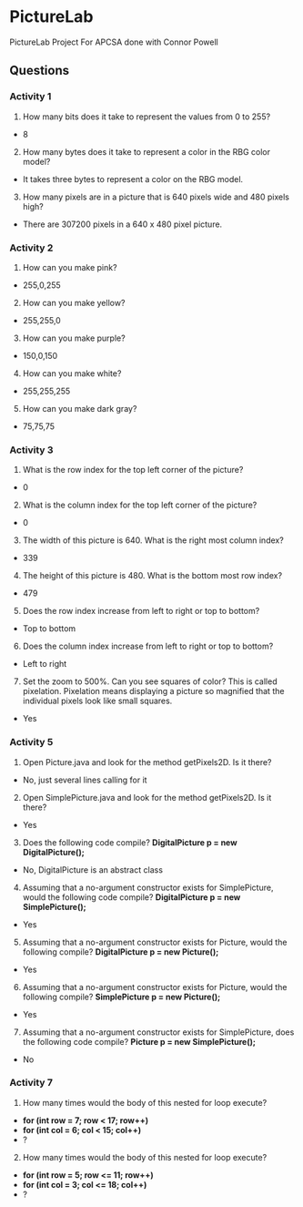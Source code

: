# PictureLab
PictureLab Project For APCSA done with Connor Powell
## Questions
### Activity 1
1. How many bits does it take to represent the values from 0 to 255?
- 8
2. How many bytes does it take to represent a color in the RBG color model?
- It takes three bytes to represent a color on the RBG model.
3. How many pixels are in a picture that is 640 pixels wide and 480 pixels high?
- There are 307200 pixels in a 640 x 480 pixel picture.
### Activity 2
1. How can you make pink?
- 255,0,255
2. How can you make yellow?
- 255,255,0
3. How can you make purple?
- 150,0,150
4. How can you make white?
- 255,255,255
5. How can you make dark gray?
- 75,75,75
### Activity 3
1. What is the row index for the top left corner of the picture?
- 0
2. What is the column index for the top left corner of the picture?
- 0
3. The width of this picture is 640. What is the right most column index?
- 339
4. The height of this picture is 480. What is the bottom most row index?
- 479
5. Does the row index increase from left to right or top to bottom?
- Top to bottom
6. Does the column index increase from left to right or top to bottom?
- Left to right
7. Set the zoom to 500%. Can you see squares of color? This is called pixelation. Pixelation means
displaying a picture so magnified that the individual pixels look like small squares.
- Yes
### Activity 5
1. Open Picture.java and look for the method getPixels2D. Is it there?
- No, just several lines calling for it
2. Open SimplePicture.java and look for the method getPixels2D. Is it there?
- Yes
3. Does the following code compile?
**DigitalPicture p = new DigitalPicture();**
- No, DigitalPicture is an abstract class
4. Assuming that a no-argument constructor exists for SimplePicture, would the following
code compile?
**DigitalPicture p = new SimplePicture();**
- Yes
5. Assuming that a no-argument constructor exists for Picture, would the following
compile?
**DigitalPicture p = new Picture();**
- Yes
6. Assuming that a no-argument constructor exists for Picture, would the following
compile?
**SimplePicture p = new Picture();**
- Yes
7. Assuming that a no-argument constructor exists for SimplePicture, does the following
code compile?
**Picture p = new SimplePicture();**
- No
### Activity 7
1. How many times would the body of this nested for loop execute?
- **for (int row = 7; row < 17; row++)**
- **for (int col = 6; col < 15; col++)**
- ?
2. How many times would the body of this nested for loop execute?
- **for (int row = 5; row <= 11; row++)**
- **for (int col = 3; col <= 18; col++)**
- ?
